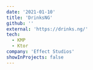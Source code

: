 ```yaml
---
date: '2021-01-10'
title: 'DrinksNG'
github: ''
external: 'https://drinks.ng/'
tech:
  - KMP
  - Ktor
company: 'Effect Studios'
showInProjects: false
---
```

